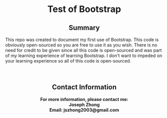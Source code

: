 <h1 align="center">Test of Bootstrap</h1>
<h2 align="center">Summary</h2>
This repo was created to document my first use of Bootstrap.
This code is obviously open-sourced so you are free to use it as you wish.
There is no need for credit to be given since all this code is open-sourced and was part of my learning experience of learning Bootstrap. I don't want to impeded on your learning experience so all of this code is open-sourced.
<br>
<br>
<br>
<h2 align = "center"><b>Contact Information</b></h2>
<p align = "center"><b>For more information, please contact me:
<br>Joseph Zhong
<br>Email: jszhong2003@gmail.com</b></p></p>
